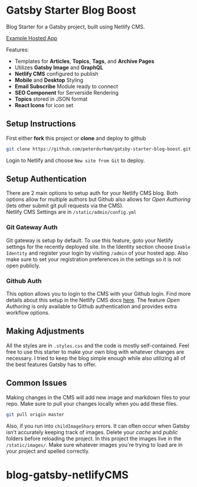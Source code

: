 # Gatsby Starter Blog Boost

Blog Starter for a Gatsby project, built using Netlify CMS.

[Example Hosted App](https://cocky-williams-9d49bd.netlify.app/)

Features:

- Templates for **Articles**, **Topics**, **Tags**, and **Archive Pages**
- Utilizes **Gatsby Image** and **GraphQL**
- **Netlify CMS** configured to publish
- **Mobile** and **Desktop** Styling
- **Email Subscribe** Module ready to connect
- **SEO Component** for Serverside Rendering
- **Topics** stored in JSON format
- **React Icons** for icon set

## Setup Instructions

First either **fork** this project or **clone** and deploy to github

```bash
git clone https://github.com/peterdurham/gatsby-starter-blog-boost.git
```

Login to Netlify and choose `New site from Git` to deploy.

## Setup Authentication

There are 2 main options to setup auth for your Netlify CMS blog. Both options allow for multiple authors but Github also allows for _Open Authoring_ (lets other submit git pull requests via the CMS).
<br />
Netlify CMS Settings are in `/static/admin/config.yml`

### Git Gateway Auth

Git gateway is setup by default. To use this feature, goto your Netlify settings for the recently deployed site. In the Identity section choose `Enable Identity` and register your login by visiting `/admin` of your hosted app. Also make sure to set your registration preferences in the settings so it is not open publicly.

### Github Auth

This option allows you to login to the CMS with your Github login. Find more details about this setup in the Netlify CMS docs [here](https://www.netlifycms.org/docs/github-backend/). The feature _Open Authoring_ is only available to Github authentication and provides extra workflow options.

## Making Adjustments

All the styles are in `.styles.css` and the code is mostly self-contained. Feel free to use this starter to make your own blog with whatever changes are necessary. I tried to keep the blog simple enough while also utilizing all of the best features Gatsby has to offer.

## Common Issues

Making changes in the CMS will add new image and markdown files to your repo. Make sure to pull your changes locally when you add these files.

```bash
git pull origin master
```

Also, if you run into `childImageSharp` errors. It can often occur when Gatsby isn't accurately keeping track of images. Delete your _cache_ and _public_ folders before reloading the project. In this project the images live in the `/static/images/`. Make sure whatever images you're trying to load are in your project and spelled correctly.
# blog-gatsby-netlifyCMS
